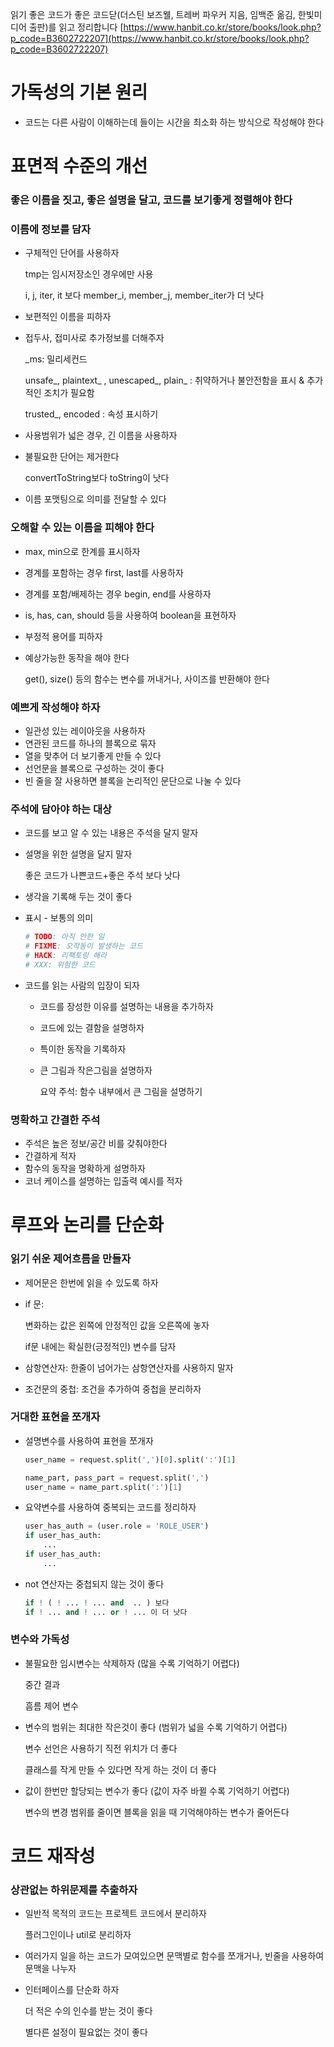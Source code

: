 읽기 좋은 코드가 좋은 코드닫(더스틴 보즈웰, 트레버 파우커 지음, 임백준 옮김, 한빛미디어 출판)를 읽고 정리합니다
[https://www.hanbit.co.kr/store/books/look.php?p_code=B3602722207](https://www.hanbit.co.kr/store/books/look.php?p_code=B3602722207)
# 가독성의 기본 원리

- 코드는 다른 사람이 이해하는데 들이는 시간을 최소화 하는 방식으로 작성해야 한다

# 표면적 수준의 개선

### 좋은 이름을 짓고, 좋은 설명을 달고, 코드를 보기좋게 정렬해야 한다

### 이름에 정보를 담자

- 구체적인 단어를 사용하자

    tmp는 임시저장소인 경우에만 사용

    i, j, iter, it 보다 member_i, member_j, member_iter가 더 낫다

- 보편적인 이름을 피하자
- 접두사, 접미사로 추가정보를 더해주자

    _ms: 밀리세컨드

    unsafe_, plaintext_ , unescaped_, plain_ : 취약하거나 불안전함을 표시 & 추가적인 조치가 필요함 

    trusted_, encoded : 속성 표시하기

- 사용범위가 넓은 경우, 긴 이름을 사용하자
- 불필요한 단어는 제거한다

    convertToString보다 toString이 낫다

- 이름 포맷팅으로 의미를 전달할 수 있다

### 오해할 수 있는 이름을 피해야 한다

- max, min으로 한계를 표시하자
- 경계를 포함하는 경우 first, last를 사용하자
- 경계를 포함/배제하는 경우 begin, end를 사용하자
- is, has, can, should 등을 사용하여 boolean을 표현하자
- 부정적 용어를 피하자
- 예상가능한 동작을 해야 한다

    get(), size() 등의 함수는 변수를 꺼내거나, 사이즈를 반환해야 한다

### 예쁘게 작성해야 하자

- 일관성 있는 레이아웃을 사용하자
- 연관된 코드를 하나의 블록으로 묶자
- 열을 맞추어 더 보기좋게 만들 수 있다
- 선언문을 블록으로 구성하는 것이 좋다
- 빈 줄을 잘 사용하면 블록을 논리적인 문단으로 나눌 수 있다

### 주석에 담아야 하는 대상

- 코드를 보고 알 수 있는 내용은 주석을 달지 말자
- 설명을 위한 설명을 달지 말자

    좋은 코드가 나쁜코드+좋은 주석 보다 낫다

- 생각을 기록해 두는 것이 좋다
- 표시 - 보통의 의미

    ```python
    # TODO: 아직 안한 일
    # FIXME: 오작동이 발생하는 코드
    # HACK: 리팩토링 해라
    # XXX: 위험한 코드
    ```

- 코드를 읽는 사람의 입장이 되자
    - 코드를 장성한 이유를 설명하는 내용을 추가하자
    - 코드에 있는 결함을 설명하자
    - 특이한 동작을 기록하자
    - 큰 그림과 작은그림을 설명하자

        요약 주석: 함수 내부에서 큰 그림을 설명하기

### 명확하고 간결한 주석

- 주석은 높은 정보/공간 비를 갖춰야한다
- 간결하게 적자
- 함수의 동작을 명확하게 설명하자
- 코너 케이스를 설명하는 입출력 예시를 적자

# 루프와 논리를 단순화

### 읽기 쉬운 제어흐름을 만들자

- 제어문은 한번에 읽을 수 있도록 하자
- if 문:

    변화하는 값은 왼쪽에 안정적인 값을 오른쪽에 놓자

    if문 내에는 확실한(긍정적인) 변수를 담자

- 삼항연산자: 한줄이 넘어가는 삼항연산자를 사용하지 말자
- 조건문의 중첩: 조건을 추가하여 중첩을 분리하자

### 거대한 표현을 쪼개자

- 설명변수를 사용하여 표현을 쪼개자

    ```python
    user_name = request.split(',')[0].split(':')[1]

    name_part, pass_part = request.split(',')
    user_name = name_part.split(':')[1]
    ```

- 요약변수를 사용하여 중복되는 코드를 정리하자

    ```python
    user_has_auth = (user.role = 'ROLE_USER')
    if user_has_auth:
    	...
    if user_has_auth:
    	...
    ```

- not 연산자는 중첩되지 않는 것이 좋다

    ```python
    if ! ( ! ... ! ... and  .. ) 보다
    if ! ... and ! ... or ! ... 이 더 낫다
    ```

### 변수와 가독성

- 불필요한 임시변수는 삭제하자 (많을 수록 기억하기 어렵다)

    중간 결과

    흠름 제어 변수

- 변수의 범위는 최대한 작은것이 좋다 (범위가 넓을 수록 기억하기 어렵다)

    변수 선언은 사용하기 직전 위치가 더 좋다

    클래스를 작게 만들 수 있다면 작게 하는 것이 더 좋다

- 값이 한번만 할당되는 변수가 좋다 (값이 자주 바뀔 수록 기억하기 어렵다)

    변수의 변경 범위를 줄이면 블록을 읽을 때 기억해야하는 변수가 줄어든다

# 코드 재작성

### 상관없는 하위문제를 추출하자

- 일반적 목적의 코드는 프로젝트 코드에서 분리하자

    플러그인이나 util로 분리하자

- 여러가지 일을 하는 코드가 모여있으면 문맥별로 함수를 쪼개거나, 빈줄을 사용하여 문맥을 나누자
- 인터페이스를 단순화 하자

    더 적은 수의 인수를 받는 것이 좋다

    별다른 설정이 필요없는 것이 좋다